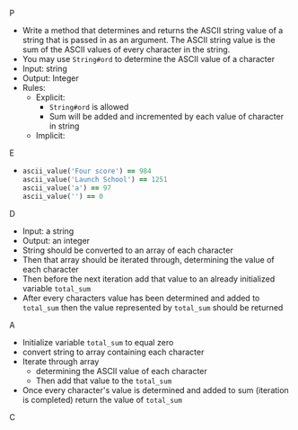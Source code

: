 P

- Write a method that determines and returns the ASCII string value of a string that is passed in as an argument. The ASCII string value is the sum of the ASCII values of every character in the string. 
- You may use ``String#ord`` to determine the ASCII value of a character
- Input: string
- Output: Integer
- Rules:
  - Explicit:
    - ``String#ord`` is allowed
    - Sum will be added and incremented by each value of character in string
  - Implicit:

E

- ```ruby
  ascii_value('Four score') == 984
  ascii_value('Launch School') == 1251
  ascii_value('a') == 97
  ascii_value('') == 0
  ```

D

- Input: a string
- Output: an integer
- String should be converted to an array of each character
- Then that array should be iterated through, determining the value of each character
- Then before the next iteration add that value to an already initialized variable ``total_sum`` 
- After every characters value has been determined and added to ``total_sum`` then the value represented by ``total_sum`` should be returned

A

- Initialize variable ``total_sum`` to equal zero
- convert string to array containing each character
- Iterate through array
  - determining the ASCII value of each character
  - Then add that value to the ``total_sum`` 
- Once every character's value is determined and added to sum (iteration is completed) return the value of ``total_sum``

C